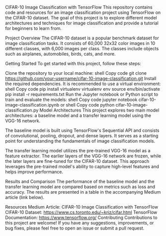 CIFAR-10 Image Classification with TensorFlow
This repository contains code and resources for an image classification project using TensorFlow on the CIFAR-10 dataset. The goal of this project is to explore different model architectures and techniques for image classification and provide a tutorial for beginners to learn from.

Project Overview
The CIFAR-10 dataset is a popular benchmark dataset for image classification tasks. It consists of 60,000 32x32 color images in 10 different classes, with 6,000 images per class. The classes include objects such as airplanes, automobiles, birds, cats, and more.

Getting Started
To get started with this project, follow these steps:

Clone the repository to your local machine:
shell
Copy code
git clone https://github.com/your-username/cifar-10-image-classification.git
Install the required dependencies. It is recommended to use a virtual environment:
shell
Copy code
pip install virtualenv
virtualenv env
source env/bin/activate
pip install -r requirements.txt
Run the Jupyter notebook or Python script to train and evaluate the models:
shell
Copy code
jupyter notebook cifar-10-image-classification.ipynb
or
shell
Copy code
python cifar-10-image-classification.py
Model Architectures
This project explores two main model architectures: a baseline model and a transfer learning model using the VGG-16 network.

The baseline model is built using TensorFlow's Sequential API and consists of convolutional, pooling, dropout, and dense layers. It serves as a starting point for understanding the fundamentals of image classification models.

The transfer learning model utilizes the pre-trained VGG-16 model as a feature extractor. The earlier layers of the VGG-16 network are frozen, while the later layers are fine-tuned for the CIFAR-10 dataset. This approach leverages the pre-trained model's ability to capture high-level features and helps improve performance.

Results and Comparison
The performance of the baseline model and the transfer learning model are compared based on metrics such as loss and accuracy. The results are presented in a table in the accompanying Medium article (link below).

Resources
Medium Article: CIFAR-10 Image Classification with TensorFlow
CIFAR-10 Dataset: https://www.cs.toronto.edu/~kriz/cifar.html
TensorFlow Documentation: https://www.tensorflow.org/
Contributing
Contributions to this project are welcome! If you have any suggestions, improvements, or bug fixes, please feel free to open an issue or submit a pull request.